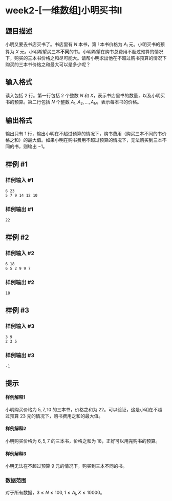 # week2-[一维数组]小明买书II

## 题目描述

小明又要去书店买书了。书店里有 $N$ 本书，第 $i$ 本书价格为 $A_i$ 元。小明买书的预算为 $X$ 元。小明希望买三本**不同**的书。小明希望在购书总费用不超过预算的情况下，购买的三本书价格之和尽可能大。请帮小明求出他在不超过购书预算的情况下购买的三本书价格之和最大可以是多少呢？

## 输入格式

读入包括 $2$ 行。第一行包括 $2$ 个整数 $N$ 和 $X$，表示书店里书的数量，以及小明买书的预算。第二行包括 $N$ 个整数 $A_1,A_2,\ldots,A_N$，表示每本书的价格。

## 输出格式

输出只有 $1$ 行，输出小明在不超过预算的情况下，购书费用（购买三本不同的书价格之和）的最大值。如果小明在购书费用不超过预算的情况下，无法购买到三本不同的书，则输出 $-1$。

## 样例 #1

### 样例输入 #1

```
6 23
5 7 9 14 12 10
```

### 样例输出 #1

```
22
```

## 样例 #2

### 样例输入 #2

```
6 18
6 5 2 9 9 7
```

### 样例输出 #2

```
18
```

## 样例 #3

### 样例输入 #3

```
3 9
2 3 5
```

### 样例输出 #3

```
-1
```

## 提示

#### 样例解释1

小明购买价格为 $5,7,10$ 的三本书，价格之和为 $22$。可以验证，这是小明在不超过预算 $23$ 元的情况下，购书费用之和的最大值。

#### 样例解释2

小明购买价格为 $6,5,7$ 的三本书，价格之和为 $18$，正好可以用完购书的预算。

#### 样例解释3

小明无法在不超过预算 $9$ 元的情况下，购买到三本不同的书。

### 数据范围

对于所有数据，$3 \le N \le 100, 1 \le A_i,X \le 10000$。